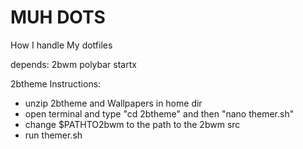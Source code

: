 <h1> MUH DOTS </h1>
How I handle My dotfiles

depends:
2bwm 
polybar
startx

2btheme Instructions:

* unzip 2btheme and Wallpapers in home dir
* open terminal and type "cd 2btheme" and then "nano themer.sh"
* change $PATHTO2bwm to the path to the 2bwm src
* run themer.sh
